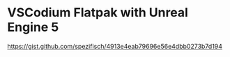 # VSCodium Flatpak with Unreal Engine 5

https://gist.github.com/spezifisch/4913e4eab79696e56e4dbb0273b7d194

